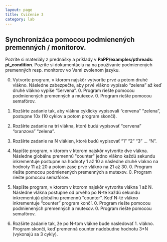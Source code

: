 ```yaml
---
layout: page
title: Cvičenie 3
category: lab
---
```



## Synchronizáca pomocou podmienených premenných / monitorov.

Pozrite si materiály z prednášky a príklady v **PaPP/examples/pthreads**: **pt_condition**. Pozrite si dokumentáciu na na používanie podmienených premenných resp. monitorov vo Vami zvolenom jazyku.


0. Vytvorte program, v ktorom najskôr vytvoríte prvé a potom druhé vlákno. Následne zabezpečte, aby prvé vlákno vypísalo “zelena” až keď druhé vlákno vypíše “červena”.
   0. Program riešte pomocou podmienených premenných a mutexov.
   0. Program riešte pomocou semafórov.

0. Rozšírte zadanie tak, aby vlákna cyklicky vypisovali “cervena” “zelena”, postupne 10x (10 cyklov a potom program skončí).

0. Rozšírte zadanie na tri vlákna, ktoré budú vypisovať “cervena” “oranzova” “zelena”.

0. Rozšírte zadanie na N vlákien, ktoré budú vypisovať “1” “2” “3” ... “N”.

0. Napíšte program, v ktorom v ktorom najskôr vytvoríte dve vlákna. Následne globálnu premennú "counter" jedno vlákno každú sekundu inkrementuje postupne na hodnoty 1 až 10 a následne druhé vlakno na hodnoty 11 až 20 a potom zase prvé vlákno na 21 až 30.
   0. Program riešte pomocou podmienených premenných a mutexov.
   0. Program riešte pomocou semafórov.

0. Napíšte program, v ktorom v ktorom najskôr vytvoríte vlákna 1 až N. Následne vlákna postupne od prvého po N-té každú sekundu inkrementujú globálnu premennú "counter". Keď N-té vlákno inkrementuje “counter” program končí.
   0. Program riešte pomocou podmienených premenných a mutexov.
   0. Program riešte pomocou semafórov.

10. Rozšírte zadanie tak, že po N-tom vlákne bude nasledovať 1. vlákno. Program skončí, keď premenná counter nadobudne hodnotu 3*N (vykonajú sa 3 cykly).

